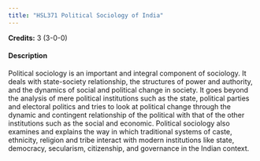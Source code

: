 ```yaml
---
title: "HSL371 Political Sociology of India"
---
```

**Credits:** 3 (3-0-0)

#### Description
Political sociology is an important and integral component of sociology. It deals with state-society relationship, the structures of power and authority, and the dynamics of social and political change in society. It goes beyond the analysis of mere political institutions such as the state, political parties and electoral politics and tries to look at political change through the dynamic and contingent relationship of the political with that of the other institutions such as the social and economic. Political sociology also examines and explains the way in which traditional systems of caste, ethnicity, religion and tribe interact with modern institutions like state, democracy, secularism, citizenship, and governance in the Indian context.